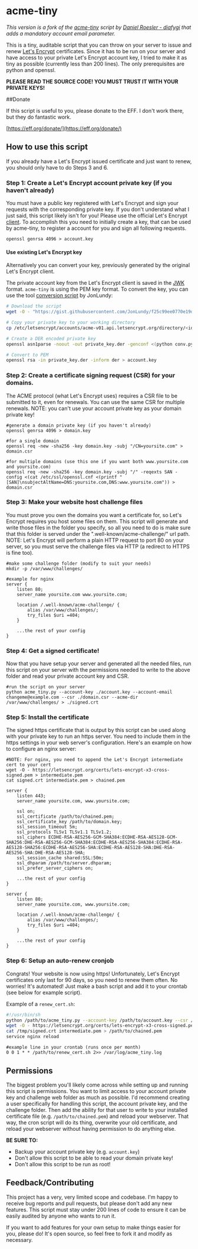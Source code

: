 # acme-tiny

*This version is a fork of the [acme-tiny](https://github.com/diafygi/acme-tiny) script by [Daniel Roesler - 
diafygi](https://github.com/diafygi) that adds a mandatory account email parameter.*

This is a tiny, auditable script that you can throw on your server to issue
and renew [Let's Encrypt](https://letsencrypt.org/) certificates. Since it has
to be run on your server and have access to your private Let's Encrypt account
key, I tried to make it as tiny as possible (currently less than 200 lines).
The only prerequisites are python and openssl.

**PLEASE READ THE SOURCE CODE! YOU MUST TRUST IT WITH YOUR PRIVATE KEYS!**

##Donate

If this script is useful to you, please donate to the EFF. I don't work there,
but they do fantastic work.

[https://eff.org/donate/](https://eff.org/donate/)

## How to use this script

If you already have a Let's Encrypt issued certificate and just want to renew,
you should only have to do Steps 3 and 6.

### Step 1: Create a Let's Encrypt account private key (if you haven't already)

You must have a public key registered with Let's Encrypt and sign your requests
with the corresponding private key. If you don't understand what I just said,
this script likely isn't for you! Please use the official Let's Encrypt
[client](https://github.com/letsencrypt/letsencrypt).
To accomplish this you need to initially create a key, that can be used by
acme-tiny, to register a account for you and sign all following requests.

```
openssl genrsa 4096 > account.key
```

#### Use existing Let's Encrypt key

Alternatively you can convert your key, previously generated by the original
Let's Encrypt client.

The private account key from the Let's Encrypt client is saved in the
[JWK](https://tools.ietf.org/html/rfc7517) format. `acme-tiny` is using the PEM
key format. To convert the key, you can use the tool
[conversion script](https://gist.github.com/JonLundy/f25c99ee0770e19dc595) by JonLundy:

```sh
# Download the script
wget -O - "https://gist.githubusercontent.com/JonLundy/f25c99ee0770e19dc595/raw/6035c1c8938fae85810de6aad1ecf6e2db663e26/conv.py" > conv.py

# Copy your private key to your working directory
cp /etc/letsencrypt/accounts/acme-v01.api.letsencrypt.org/directory/<id>/private_key.json private_key.json

# Create a DER encoded private key
openssl asn1parse -noout -out private_key.der -genconf <(python conv.py private_key.json)

# Convert to PEM
openssl rsa -in private_key.der -inform der > account.key
```

### Step 2: Create a certificate signing request (CSR) for your domains.

The ACME protocol (what Let's Encrypt uses) requires a CSR file to be submitted
to it, even for renewals. You can use the same CSR for multiple renewals. NOTE:
you can't use your account private key as your domain private key!

```
#generate a domain private key (if you haven't already)
openssl genrsa 4096 > domain.key
```

```
#for a single domain
openssl req -new -sha256 -key domain.key -subj "/CN=yoursite.com" > domain.csr

#for multiple domains (use this one if you want both www.yoursite.com and yoursite.com)
openssl req -new -sha256 -key domain.key -subj "/" -reqexts SAN -config <(cat /etc/ssl/openssl.cnf <(printf "[SAN]\nsubjectAltName=DNS:yoursite.com,DNS:www.yoursite.com")) > domain.csr
```

### Step 3: Make your website host challenge files

You must prove you own the domains you want a certificate for, so Let's Encrypt
requires you host some files on them. This script will generate and write those
files in the folder you specify, so all you need to do is make sure that this
folder is served under the ".well-known/acme-challenge/" url path. NOTE: Let's
Encrypt will perform a plain HTTP request to port 80 on your server, so you
must serve the challenge files via HTTP (a redirect to HTTPS is fine too).

```
#make some challenge folder (modify to suit your needs)
mkdir -p /var/www/challenges/
```

```nginx
#example for nginx
server {
    listen 80;
    server_name yoursite.com www.yoursite.com;

    location /.well-known/acme-challenge/ {
        alias /var/www/challenges/;
        try_files $uri =404;
    }

    ...the rest of your config
}
```

### Step 4: Get a signed certificate!

Now that you have setup your server and generated all the needed files, run this
script on your server with the permissions needed to write to the above folder
and read your private account key and CSR.

```
#run the script on your server
python acme_tiny.py --account-key ./account.key --account-email changeme@example.com --csr ./domain.csr --acme-dir /var/www/challenges/ > ./signed.crt
```

### Step 5: Install the certificate

The signed https certificate that is output by this script can be used along
with your private key to run an https server. You need to include them in the
https settings in your web server's configuration. Here's an example on how to
configure an nginx server:

```
#NOTE: For nginx, you need to append the Let's Encrypt intermediate cert to your cert
wget -O - https://letsencrypt.org/certs/lets-encrypt-x3-cross-signed.pem > intermediate.pem
cat signed.crt intermediate.pem > chained.pem
```

```nginx
server {
    listen 443;
    server_name yoursite.com, www.yoursite.com;

    ssl on;
    ssl_certificate /path/to/chained.pem;
    ssl_certificate_key /path/to/domain.key;
    ssl_session_timeout 5m;
    ssl_protocols TLSv1 TLSv1.1 TLSv1.2;
    ssl_ciphers ECDHE-RSA-AES256-GCM-SHA384:ECDHE-RSA-AES128-GCM-SHA256:DHE-RSA-AES256-GCM-SHA384:ECDHE-RSA-AES256-SHA384:ECDHE-RSA-AES128-SHA256:ECDHE-RSA-AES256-SHA:ECDHE-RSA-AES128-SHA:DHE-RSA-AES256-SHA:DHE-RSA-AES128-SHA;
    ssl_session_cache shared:SSL:50m;
    ssl_dhparam /path/to/server.dhparam;
    ssl_prefer_server_ciphers on;

    ...the rest of your config
}

server {
    listen 80;
    server_name yoursite.com, www.yoursite.com;

    location /.well-known/acme-challenge/ {
        alias /var/www/challenges/;
        try_files $uri =404;
    }

    ...the rest of your config
}
```

### Step 6: Setup an auto-renew cronjob

Congrats! Your website is now using https! Unfortunately, Let's Encrypt
certificates only last for 90 days, so you need to renew them often. No worries!
It's automated! Just make a bash script and add it to your crontab (see below
for example script).

Example of a `renew_cert.sh`:
```sh
#!/usr/bin/sh
python /path/to/acme_tiny.py --account-key /path/to/account.key --csr /path/to/domain.csr --acme-dir /var/www/challenges/ > /tmp/signed.crt || exit
wget -O - https://letsencrypt.org/certs/lets-encrypt-x3-cross-signed.pem > intermediate.pem
cat /tmp/signed.crt intermediate.pem > /path/to/chained.pem
service nginx reload
```

```
#example line in your crontab (runs once per month)
0 0 1 * * /path/to/renew_cert.sh 2>> /var/log/acme_tiny.log
```

## Permissions

The biggest problem you'll likely come across while setting up and running this
script is permissions. You want to limit access to your account private key and
challenge web folder as much as possible. I'd recommend creating a user
specifically for handling this script, the account private key, and the
challenge folder. Then add the ability for that user to write to your installed
certificate file (e.g. `/path/to/chained.pem`) and reload your webserver. That
way, the cron script will do its thing, overwrite your old certificate, and
reload your webserver without having permission to do anything else.

**BE SURE TO:**
* Backup your account private key (e.g. `account.key`)
* Don't allow this script to be able to read your domain private key!
* Don't allow this script to be run as root!

## Feedback/Contributing

This project has a very, very limited scope and codebase. I'm happy to receive
bug reports and pull requests, but please don't add any new features. This
script must stay under 200 lines of code to ensure it can be easily audited by
anyone who wants to run it.

If you want to add features for your own setup to make things easier for you,
please do! It's open source, so feel free to fork it and modify as necessary.
